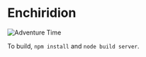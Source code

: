 # Enchiridion #

![Adventure Time](http://bit.ly/1QTlwNN)

To build, `npm install` and `node build server`.
